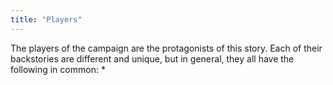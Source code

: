 ```yaml
---
title: "Players"
---
```

The players of the campaign are the protagonists of this story. Each of their backstories are different and unique, but in general, they all have the following in common:
* 